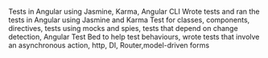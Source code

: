 Tests in Angular using Jasmine, Karma, Angular CLI
Wrote tests and ran the tests in Angular using Jasmine and Karma
Test for classes, components, directives, tests using mocks and spies,
tests that depend on change detection, Angular Test Bed to help test behaviours, wrote tests that involve an asynchronous action, http, DI, Router,model-driven forms



